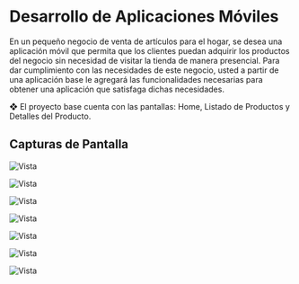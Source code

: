 # Desarrollo de Aplicaciones Móviles

En un pequeño negocio de venta de artículos para el hogar, se
desea una aplicación móvil que permita que
los clientes puedan adquirir los productos del negocio sin necesidad
de visitar la tienda de manera presencial.
Para dar cumplimiento con las necesidades de este negocio, usted a
partir de una aplicación base le agregará las funcionalidades
necesarias para obtener una aplicación que satisfaga dichas necesidades.

❖ El proyecto base cuenta con las pantallas: Home, Listado de
Productos y Detalles del Producto.

## Capturas de Pantalla

![Vista](images/primera_vista.png)

![Vista](images/Segunda_vista.png)

![Vista](images/tercera_vista.png)

![Vista](images/cuarta.png)

![Vista](images/quinta.png)

![Vista](images/sexta.png)

![Vista](images/septima.png)
